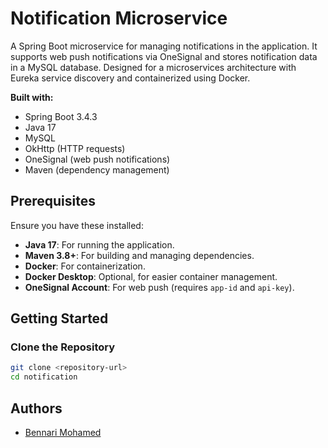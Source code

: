 # Notification Microservice

A Spring Boot microservice for managing notifications in the application. It supports web push notifications via OneSignal and stores notification data in a MySQL database. Designed for a microservices architecture with Eureka service discovery and containerized using Docker.

**Built with:**
- Spring Boot 3.4.3
- Java 17
- MySQL
- OkHttp (HTTP requests)
- OneSignal (web push notifications)
- Maven (dependency management)

## Prerequisites

Ensure you have these installed:
- **Java 17**: For running the application.
- **Maven 3.8+**: For building and managing dependencies.
- **Docker**: For containerization.
- **Docker Desktop**: Optional, for easier container management.
- **OneSignal Account**: For web push (requires `app-id` and `api-key`).

## Getting Started

### Clone the Repository

```bash
git clone <repository-url>
cd notification
```
## Authors

- [Bennari Mohamed](https://github.com/MohamedBennari)